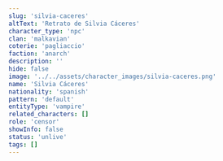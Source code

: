 ```yaml
---
slug: 'silvia-caceres'
altText: 'Retrato de Silvia Cáceres'
character_type: 'npc'
clan: 'malkavian'
coterie: 'pagliaccio'
faction: 'anarch'
description: ''
hide: false
image: '../../assets/character_images/silvia-caceres.png'
name: 'Silvia Cáceres'
nationality: 'spanish'
pattern: 'default'
entityType: 'vampire'
related_characters: []
role: 'censor'
showInfo: false
status: 'unlive'
tags: []
---
```

